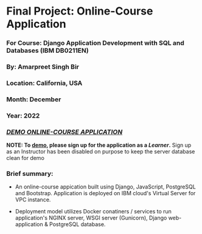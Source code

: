 # Final Project: Online-Course Application
### For  Course: Django Application Development with SQL and Databases (IBM DB0211EN)
### By: Amarpreet Singh Bir
### Location: California, USA
### Month: December
### Year: 2022
### _[DEMO ONLINE-COURSE APPLICATION](https://www.practice2deploy4amar.com)_


**NOTE: To [demo](https://www.practice2deploy4amar.com), please sign up for the application as a _Learner_.** Sign up as an Instructor has been disabled on purpose to keep the server database clean for demo

### Brief summary:
* An online-course appication built using Django, JavaScript, PostgreSQL and Bootstrap. Application is deployed on IBM cloud's Virtual Server for VPC instance. 

* Deployment model utilizes Docker conatiners / services to run application's NGINX server, WSGI server (Gunicorn), Django web-application & PostgreSQL database.


